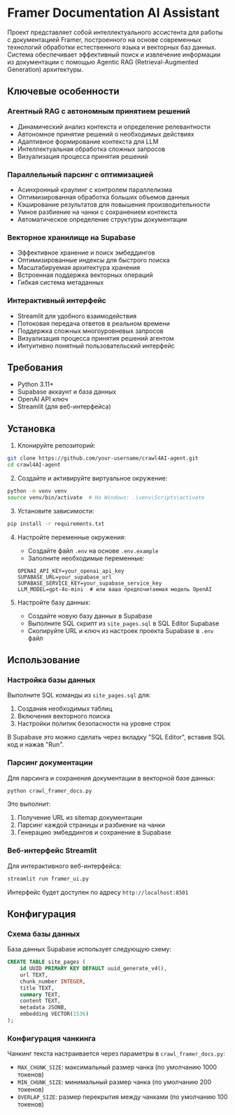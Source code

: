 # Framer Documentation AI Assistant

Проект представляет собой интеллектуального ассистента для работы с документацией Framer, построенного на основе современных технологий обработки естественного языка и векторных баз данных. Система обеспечивает эффективный поиск и извлечение информации из документации с помощью Agentic RAG (Retrieval-Augmented Generation) архитектуры.


## Ключевые особенности

### Агентный RAG с автономным принятием решений
- Динамический анализ контекста и определение релевантности
- Автономное принятие решений о необходимых действиях
- Адаптивное формирование контекста для LLM
- Интеллектуальная обработка сложных запросов
- Визуализация процесса принятия решений

### Параллельный парсинг с оптимизацией
- Асинхронный краулинг с контролем параллелизма
- Оптимизированная обработка больших объемов данных
- Кэширование результатов для повышения производительности
- Умное разбиение на чанки с сохранением контекста
- Автоматическое определение структуры документации

### Векторное хранилище на Supabase
- Эффективное хранение и поиск эмбеддингов
- Оптимизированные индексы для быстрого поиска
- Масштабируемая архитектура хранения
- Встроенная поддержка векторных операций
- Гибкая система метаданных

### Интерактивный интерфейс
- Streamlit для удобного взаимодействия
- Потоковая передача ответов в реальном времени
- Поддержка сложных многоуровневых запросов
- Визуализация процесса принятия решений агентом
- Интуитивно понятный пользовательский интерфейс

## Требования

- Python 3.11+
- Supabase аккаунт и база данных
- OpenAI API ключ
- Streamlit (для веб-интерфейса)

## Установка

1. Клонируйте репозиторий:
```bash
git clone https://github.com/your-username/crawl4AI-agent.git
cd crawl4AI-agent
```

2. Создайте и активируйте виртуальное окружение:
```bash
python -m venv venv
source venv/bin/activate  # На Windows: .\venv\Scripts\activate
```

3. Установите зависимости:
```bash
pip install -r requirements.txt
```

4. Настройте переменные окружения:
   - Создайте файл `.env` на основе `.env.example`
   - Заполните необходимые переменные:
   ```env
   OPENAI_API_KEY=your_openai_api_key
   SUPABASE_URL=your_supabase_url
   SUPABASE_SERVICE_KEY=your_supabase_service_key
   LLM_MODEL=gpt-4o-mini  # или ваша предпочитаемая модель OpenAI
   ```

5. Настройте базу данных:
   - Создайте новую базу данных в Supabase
   - Выполните SQL скрипт из `site_pages.sql` в SQL Editor Supabase
   - Скопируйте URL и ключ из настроек проекта Supabase в `.env` файл

## Использование

### Настройка базы данных

Выполните SQL команды из `site_pages.sql` для:
1. Создания необходимых таблиц
2. Включения векторного поиска
3. Настройки политик безопасности на уровне строк

В Supabase это можно сделать через вкладку "SQL Editor", вставив SQL код и нажав "Run".

### Парсинг документации

Для парсинга и сохранения документации в векторной базе данных:

```bash
python crawl_framer_docs.py
```

Это выполнит:
1. Получение URL из sitemap документации
2. Парсинг каждой страницы и разбиение на чанки
3. Генерацию эмбеддингов и сохранение в Supabase

### Веб-интерфейс Streamlit

Для интерактивного веб-интерфейса:

```bash
streamlit run framer_ui.py
```

Интерфейс будет доступен по адресу `http://localhost:8501`

## Конфигурация

### Схема базы данных

База данных Supabase использует следующую схему:
```sql
CREATE TABLE site_pages (
    id UUID PRIMARY KEY DEFAULT uuid_generate_v4(),
    url TEXT,
    chunk_number INTEGER,
    title TEXT,
    summary TEXT,
    content TEXT,
    metadata JSONB,
    embedding VECTOR(1536)
);
```

### Конфигурация чанкинга

Чанкинг текста настраивается через параметры в `crawl_framer_docs.py`:
- `MAX_CHUNK_SIZE`: максимальный размер чанка (по умолчанию 1000 токенов)
- `MIN_CHUNK_SIZE`: минимальный размер чанка (по умолчанию 200 токенов)
- `OVERLAP_SIZE`: размер перекрытия между чанками (по умолчанию 100 токенов)
